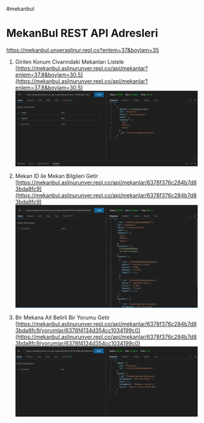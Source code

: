 #mekanbul
# MekanBul REST API Adresleri #
https://mekanbul.unveraslinur.repl.co?enlem=37&boylam=35

1. Girilen Konum Civarındaki Mekanları Listele <br>
[https://mekanbul.aslinurunver.repl.co/api/mekanlar?enlem=37.8&boylam=30.5](https://mekanbul.aslinurunver.repl.co/api/mekanlar?enlem=37.8&boylam=30.5) <br>
![mekan resmi](https://github.com/aslinurunver/mekanbul/blob/odev5/resimler/mekan.png) <br>

2. Mekan ID ile Mekan Bilgileri Getir <br>
[https://mekanbul.aslinurunver.repl.co/api/mekanlar/6378f376c284b7d83bda8fc9](https://mekanbul.aslinurunver.repl.co/api/mekanlar/6378f376c284b7d83bda8fc9) <br>
![mekanlar resmi](https://github.com/aslinurunver/mekanbul/blob/odev5/resimler/mekanlar.png) <br>

3. Bir Mekana Ait Belirli Bir Yorumu Getir <br>
[https://mekanbul.aslinurunver.repl.co/api/mekanlar/6378f376c284b7d83bda8fc9/yorumlar/6378f4134d354cc1034199c0](https://mekanbul.aslinurunver.repl.co/api/mekanlar/6378f376c284b7d83bda8fc9/yorumlar/6378f4134d354cc1034199c0) <br>
![mekanlar resmi](https://github.com/aslinurunver/mekanbul/blob/odev5/resimler/yorum.png) <br>
